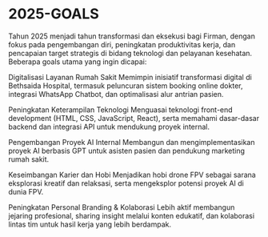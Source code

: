 # 2025-GOALS
Tahun 2025 menjadi tahun transformasi dan eksekusi bagi Firman, dengan fokus pada pengembangan diri, peningkatan produktivitas kerja, dan pencapaian target strategis di bidang teknologi dan pelayanan kesehatan. Beberapa goals utama yang ingin dicapai:

Digitalisasi Layanan Rumah Sakit
Memimpin inisiatif transformasi digital di Bethsaida Hospital, termasuk peluncuran sistem booking online dokter, integrasi WhatsApp Chatbot, dan optimalisasi alur antrian pasien.

Peningkatan Keterampilan Teknologi
Menguasai teknologi front-end development (HTML, CSS, JavaScript, React), serta memahami dasar-dasar backend dan integrasi API untuk mendukung proyek internal.

Pengembangan Proyek AI Internal
Membangun dan mengimplementasikan proyek AI berbasis GPT untuk asisten pasien dan pendukung marketing rumah sakit.

Keseimbangan Karier dan Hobi
Menjadikan hobi drone FPV sebagai sarana eksplorasi kreatif dan relaksasi, serta mengeksplor potensi proyek AI di dunia FPV.

Peningkatan Personal Branding & Kolaborasi
Lebih aktif membangun jejaring profesional, sharing insight melalui konten edukatif, dan kolaborasi lintas tim untuk hasil kerja yang lebih berdampak.
